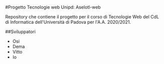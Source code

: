 #Progetto Tecnologie web Unipd: Aselotl-web

Repository che contiene il progetto per il corso di Tecnologie Web del CdL di Informatica dell'Università di Padova per l'A.A. 2020/2021.

##Sviluppatori

- Osi
- Dema
- Vitto
- Io
